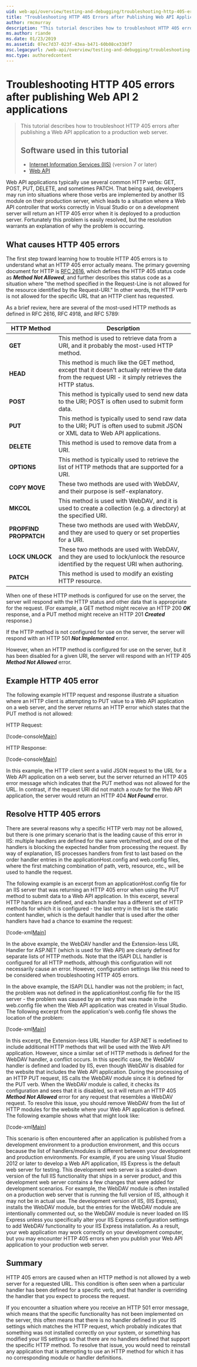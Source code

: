 ```yaml
---
uid: web-api/overview/testing-and-debugging/troubleshooting-http-405-errors-after-publishing-web-api-applications
title: "Troubleshooting HTTP 405 Errors after Publishing Web API Applications | Microsoft Docs"
author: rmcmurray
description: "This tutorial describes how to troubleshoot HTTP 405 errors after publishing a Web API application to a production web server."
ms.author: riande
ms.date: 01/23/2019
ms.assetid: 07ec7d37-023f-43ea-b471-60b08ce338f7
msc.legacyurl: /web-api/overview/testing-and-debugging/troubleshooting-http-405-errors-after-publishing-web-api-applications
msc.type: authoredcontent
---
```

# Troubleshooting HTTP 405 errors after publishing Web API 2 applications

> This tutorial describes how to troubleshoot HTTP 405 errors after publishing a Web API application to a production web server.
> 
> ## Software used in this tutorial
> 
> 
> - [Internet Information Services (IIS)](https://www.iis.net/) (version 7 or later)
> - [Web API](../../index.md) 


Web API applications typically use several common HTTP verbs: GET, POST, PUT, DELETE, and sometimes PATCH. That being said, developers may run into situations where those verbs are implemented by another IIS module on their production server, which leads to a situation where a Web API controller that works correctly in Visual Studio or on a development server will return an HTTP 405 error when it is deployed to a production server. Fortunately this problem is easily resolved, but the resolution warrants an explanation of why the problem is occurring.

## What causes HTTP 405 errors

The first step toward learning how to trouble HTTP 405 errors is to understand what an HTTP 405 error actually means. The primary governing document for HTTP is [RFC 2616](http://www.ietf.org/rfc/rfc2616.txt), which defines the HTTP 405 status code as ***Method Not Allowed***, and further describes this status code as a situation where &quot;the method specified in the Request-Line is not allowed for the resource identified by the Request-URI.&quot; In other words, the HTTP verb is not allowed for the specific URL that an HTTP client has requested.

As a brief review, here are several of the most-used HTTP methods as defined in RFC 2616, RFC 4918, and RFC 5789:

| HTTP Method | Description |
| --- | --- |
| **GET** | This method is used to retrieve data from a URI, and it probably the most-used HTTP method. |
| **HEAD** | This method is much like the GET method, except that it doesn't actually retrieve the data from the request URI - it simply retrieves the HTTP status. |
| **POST** | This method is typically used to send new data to the URI; POST is often used to submit form data. |
| **PUT** | This method is typically used to send raw data to the URI; PUT is often used to submit JSON or XML data to Web API applications. |
| **DELETE** | This method is used to remove data from a URI. |
| **OPTIONS** | This method is typically used to retrieve the list of HTTP methods that are supported for a URI. |
| **COPY MOVE** | These two methods are used with WebDAV, and their purpose is self-explanatory. |
| **MKCOL** | This method is used with WebDAV, and it is used to create a collection (e.g. a directory) at the specified URI. |
| **PROPFIND PROPPATCH** | These two methods are used with WebDAV, and they are used to query or set properties for a URI. |
| **LOCK UNLOCK** | These two methods are used with WebDAV, and they are used to lock/unlock the resource identified by the request URI when authoring. |
| **PATCH** | This method is used to modify an existing HTTP resource. |

When one of these HTTP methods is configured for use on the server, the server will respond with the HTTP status and other data that is appropriate for the request. (For example, a GET method might receive an HTTP 200 ***OK*** response, and a PUT method might receive an HTTP 201 ***Created*** response.)

If the HTTP method is not configured for use on the server, the server will respond with an HTTP 501 ***Not Implemented*** error.

However, when an HTTP method is configured for use on the server, but it has been disabled for a given URI, the server will respond with an HTTP 405 ***Method Not Allowed*** error.

## Example HTTP 405 error

The following example HTTP request and response illustrate a situation where an HTTP client is attempting to PUT value to a Web API application on a web server, and the server returns an HTTP error which states that the PUT method is not allowed:


HTTP Request:


[!code-console[Main](troubleshooting-http-405-errors-after-publishing-web-api-applications/samples/sample1.cmd)]


HTTP Response:


[!code-console[Main](troubleshooting-http-405-errors-after-publishing-web-api-applications/samples/sample2.cmd)]


In this example, the HTTP client sent a valid JSON request to the URL for a Web API application on a web server, but the server returned an HTTP 405 error message which indicates that the PUT method was not allowed for the URL. In contrast, if the request URI did not match a route for the Web API application, the server would return an HTTP 404 ***Not Found*** error.

## Resolve HTTP 405 errors

There are several reasons why a specific HTTP verb may not be allowed, but there is one primary scenario that is the leading cause of this error in IIS: multiple handlers are defined for the same verb/method, and one of the handlers is blocking the expected handler from processing the request. By way of explanation, IIS processes handlers from first to last based on the order handler entries in the applicationHost.config and web.config files, where the first matching combination of path, verb, resource, etc., will be used to handle the request.

The following example is an excerpt from an applicationHost.config file for an IIS server that was returning an HTTP 405 error when using the PUT method to submit data to a Web API application. In this excerpt, several HTTP handlers are defined, and each handler has a different set of HTTP methods for which it is configured - the last entry in the list is the static content handler, which is the default handler that is used after the other handlers have had a chance to examine the request:

[!code-xml[Main](troubleshooting-http-405-errors-after-publishing-web-api-applications/samples/sample3.xml)]

In the above example, the WebDAV handler and the Extension-less URL Handler for ASP.NET (which is used for Web API) are clearly defined for separate lists of HTTP methods. Note that the ISAPI DLL handler is configured for all HTTP methods, although this configuration will not necessarily cause an error. However, configuration settings like this need to be considered when troubleshooting HTTP 405 errors.

In the above example, the ISAPI DLL handler was not the problem; in fact, the problem was not defined in the applicationHost.config file for the IIS server - the problem was caused by an entry that was made in the web.config file when the Web API application was created in Visual Studio. The following excerpt from the application's web.config file shows the location of the problem:

[!code-xml[Main](troubleshooting-http-405-errors-after-publishing-web-api-applications/samples/sample4.xml)]

In this excerpt, the Extension-less URL Handler for ASP.NET is redefined to include additional HTTP methods that will be used with the Web API application. However, since a similar set of HTTP methods is defined for the WebDAV handler, a conflict occurs. In this specific case, the WebDAV handler is defined and loaded by IIS, even though WebDAV is disabled for the website that includes the Web API application. During the processing of an HTTP PUT request, IIS calls the WebDAV module since it is defined for the PUT verb. When the WebDAV module is called, it checks its configuration and sees that it is disabled, so it will return an HTTP 405 ***Method Not Allowed*** error for any request that resembles a WebDAV request. To resolve this issue, you should remove WebDAV from the list of HTTP modules for the website where your Web API application is defined. The following example shows what that might look like:

[!code-xml[Main](troubleshooting-http-405-errors-after-publishing-web-api-applications/samples/sample5.xml)]

This scenario is often encountered after an application is published from a development environment to a production environment, and this occurs because the list of handlers/modules is different between your development and production environments. For example, if you are using Visual Studio 2012 or later to develop a Web API application, IIS Express is the default web server for testing. This development web server is a scaled-down version of the full IIS functionality that ships in a server product, and this development web server contains a few changes that were added for development scenarios. For example, the WebDAV module is often installed on a production web server that is running the full version of IIS, although it may not be in actual use. The development version of IIS, (IIS Express), installs the WebDAV module, but the entries for the WebDAV module are intentionally commented out, so the WebDAV module is never loaded on IIS Express unless you specifically alter your IIS Express configuration settings to add WebDAV functionality to your IIS Express installation. As a result, your web application may work correctly on your development computer, but you may encounter HTTP 405 errors when you publish your Web API application to your production web server.

## Summary

HTTP 405 errors are caused when an HTTP method is not allowed by a web server for a requested URL. This condition is often seen when a particular handler has been defined for a specific verb, and that handler is overriding the handler that you expect to process the request.

If you encounter a situation where you receive an HTTP 501 error message, which means that the specific functionality has not been implemented on the server, this often means that there is no handler defined in your IIS settings which matches the HTTP request, which probably indicates that something was not installed correctly on your system, or something has modified your IIS settings so that there are no handlers defined that support the specific HTTP method. To resolve that issue, you would need to reinstall any application that is attempting to use an HTTP method for which it has no corresponding module or handler definitions.
